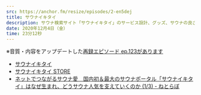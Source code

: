 ```yaml
---
src: https://anchor.fm/resize/episodes/2-en5dej
title: サウナイキタイ
description: サウナ検索サイト「サウナイキタイ」のサービス設計、グッズ、サウナの良さについて話しました。
date: 2020年12月4日（金）
time: 23分12秒
---
```


※音質・内容をアップデートした[再録エピソード ep.123があります](/ep/123-saunaikitai-and-service-design)

- [サウナイキタイ](https://sauna-ikitai.com/)
- [サウナイキタイ STORE](https://sauna-ikitai.stores.jp/)
- [ネットでつながるサウナ愛　国内初＆最大のサウナポータル「サウナイキタイ」はなぜ生まれ、どうサウナ人気を支えていくのか (1/3) - ねとらぼ](https://nlab.itmedia.co.jp/nl/articles/1901/13/news003.html)
